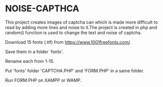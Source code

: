 # NOISE-CAPTHCA
This project creates images of captcha can which is made more difficult to read by adding more lines and noise to it.The project is created in php and random() function is used to change the text and noise of captcha.

Download 15 fonts (.ttf) from https://www.1001freefonts.com/.

Save them in a folder 'fonts'.

Rename each from 1-15.

Put 'fonts' folder 'CAPTCHA.PHP' and 'FORM.PHP' in a same folder.

Run FORM.PHP on XAMPP or WAMP.
